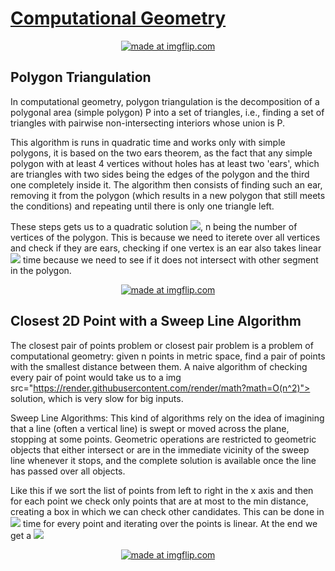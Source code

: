 # [Computational Geometry](https://lafifii.github.io/Computational_Geometry/)

<p align="center">
<a href="https://imgflip.com/gif/3umg1m"><img src="https://i.imgflip.com/3umg1m.gif" title="made at imgflip.com"/></a>
</p>  

## Polygon Triangulation
In computational geometry, polygon triangulation is the decomposition of a polygonal area 
(simple polygon) P into a set of triangles, i.e., finding a set of triangles with 
pairwise non-intersecting interiors whose union is P.

This algorithm is runs in quadratic time and works only with simple polygons, it is based on the two ears theorem, 
as the fact that any simple polygon with at least 4 vertices without holes has at least two 'ears', 
which are triangles with two sides being the edges of the polygon and the third one completely inside it.
The algorithm then consists of finding such an ear, removing it from the polygon (which results in a new polygon that still meets the conditions) 
and repeating until there is only one triangle left. 

These steps gets us to a quadratic solution <img src="https://render.githubusercontent.com/render/math?math=O(n^2)">, n being the number of vertices of the polygon.
This is because we need to iterete over all vertices and check if they are ears, checking if one vertex is an ear also takes linear <img src="https://render.githubusercontent.com/render/math?math=O(n)"> time because we need to see if 
it does not intersect with other segment in the polygon. 



<p align="center">
<a href="https://imgflip.com/gif/3umhl2"><img src="https://i.imgflip.com/3umhl2.gif" title="made at imgflip.com"/></a>
</p>  

## Closest 2D Point with a Sweep Line Algorithm 

The closest pair of points problem or closest pair problem is a problem of computational geometry: given n points in metric space, 
find a pair of points with the smallest distance between them. A naive algorithm of checking every pair of point would take us to a img src="https://render.githubusercontent.com/render/math?math=O(n^2)">
solution, which is very slow for big inputs. 

Sweep Line Algorithms: This kind of algorithms rely on the idea of imagining that a line (often a vertical line) is swept or moved across the plane, stopping at some points. Geometric operations are restricted to geometric objects that either intersect or are in the immediate vicinity of the sweep line whenever it stops, and the complete solution is available once the line has passed over all objects.

Like this if we sort the list of points from left to right in the x axis and then for each point we check only points that are 
at most to the min distance, creating a box in which we can check other candidates. 
This can be done in <img src="https://render.githubusercontent.com/render/math?math=O(logn)"> time 
for every point and iterating over the points is linear. At the end we get a <img src="https://render.githubusercontent.com/render/math?math=O(nlogn)">

<p align="center">
<a href="https://imgflip.com/gif/3umi8m"><img src="https://i.imgflip.com/3umi8m.gif" title="made at imgflip.com"/></a>
</p>  
